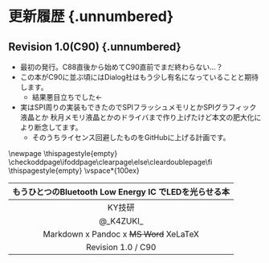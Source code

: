 
# 更新履歴 {.unnumbered}
## Revision 1.0(C90) {.unnumbered}
- 最初の発行。C88直後から始めてC90直前でまだ終わらない…？
- この本がC90に並ぶ頃にはDialog社はもう少し有名になっていることと期待します。
    - 結果悪目立ちでした←
- 実はSPI周りの実装もできたのでSPIフラッシュメモリとかSPIグラフィック液晶とか
秋月メモリ液晶とかのドライバまで作り上げたけど本文の肥大化により断念してます。
    - そのうちライセンス回避したものをGitHubに上げる計画です。

<!--
This section should be placed at the last odd number page
-->
\newpage
\thispagestyle{empty}
\checkoddpage\ifoddpage\clearpage\else\cleardoublepage\fi
\thispagestyle{empty}
\vspace*{100ex}

| もうひとつのBluetooth Low Energy IC でLEDを光らせる本 |
|:-----------------------------------------------------:|
|                        KY技研                         |
|                      @\_K4ZUKI\_                      |
|        Markdown x Pandoc x ~~MS Word~~ XeLaTeX        |
|                  Revision 1.0 / C90                   |
